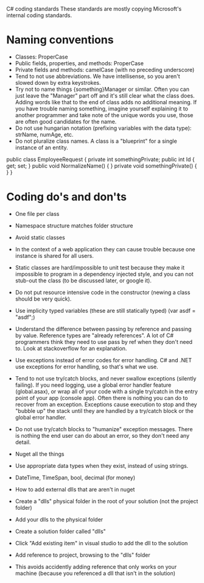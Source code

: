 C# coding standards
These standards are mostly copying Microsoft's internal coding standards.

# Naming conventions
* Classes: ProperCase
* Public fields, properties, and methods: ProperCase
* Private fields and methods: camelCase (with no preceding underscore)
* Tend to not use abbreviations. We have intellisense, so you aren't slowed down by extra keystrokes. 
* Try not to name things {something}Manager or similar. Often you can just leave the "Manager" part off and it's still clear what the class does. Adding words like that to the end of class adds no additional meaning. If you have trouble naming something, imagine yourself explaining it to another programmer and take note of the unique words you use, those are often good candidates for the name.
* Do not use hungarian notation (prefixing variables with the data type): strName, numAge, etc. 
* Do not pluralize class names. A class is a "blueprint" for a single instance of an entity.

public class EmployeeRequest {
	private int somethingPrivate;
	public int Id { get; set; }
	public void NormalizeName() { }
	private void somethingPrivate() { }
}

# Coding do's and don'ts
* One file per class
* Namespace structure matches folder structure
* Avoid static classes
 * In the context of a web application they can cause trouble because one instance is shared for all users.
 * Static classes are hard/impossible to unit test because they make it impossible to program in a dependency injected style, and you can not stub-out the class (to be discussed later, or google it).
* Do not put resource intensive code in the constructor (newing a class should be very quick). 
* Use implicity typed variables (these are still statically typed) (var asdf = "asdf";)
* Understand the difference between passing by reference and passing by value. Reference types are "already references". A lot of C# programmers think they need to use pass by ref when they don't need to. Look at stackoverflow for an explanation.
* Use exceptions instead of error codes for error handling. C# and .NET use exceptions for error handling, so that's what we use.
* Tend to not use try/catch blocks, and never swallow exceptions (silently failing). If you need logging, use a global error handler feature (global.asax), or wrap all of your code with a single try/catch in the entry point of your app (console app). Often there is nothing you can do to recover from an exception. Exceptions cause execution to stop and they "bubble up" the stack until they are handled by a try/catch block or the global error handler.
* Do not use try/catch blocks to "humanize" exception messages. There is nothing the end user can do about an error, so they don't need any detail.
* Nuget all the things
* Use appropriate data types when they exist, instead of using strings. 
 * DateTime, TimeSpan, bool, decimal (for money)


* How to add external dlls that are aren't in nuget
 * Create a "dlls" physical folder in the root of your solution (not the project folder)
 * Add your dlls to the physical folder
 * Create a solution folder called "dlls"
 * Click "Add existing item" in visual studio to add the dll to the solution
 * Add reference to project, browsing to the "dlls" folder
 * This avoids accidently adding reference that only works on your machine (because you referenced a dll that isn't in the solution)




